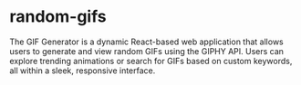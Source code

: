 # random-gifs

The GIF Generator is a dynamic React-based web application that allows users to generate and view random GIFs using the GIPHY API. Users can explore trending animations or search for GIFs based on custom keywords, all within a sleek, responsive interface.